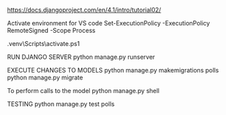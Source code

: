 https://docs.djangoproject.com/en/4.1/intro/tutorial02/

Activate environment for VS code
Set-ExecutionPolicy -ExecutionPolicy RemoteSigned -Scope Process

.venv\Scripts\activate.ps1


RUN DJANGO SERVER
python manage.py runserver

EXECUTE CHANGES TO MODELS
python manage.py makemigrations polls
python manage.py migrate


To perform calls to the model
python manage.py shell

TESTING
python manage.py test polls

